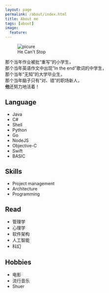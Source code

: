 ```yaml
---
layout: page
permalink: /about/index.html
title: About me
tags: [about]
image:
  feature: 
---
```

<figure>
  <img src="{{ site.url }}/images/free.jpg" alt="picure">
  <figcaption>He Can't Stop</figcaption>
</figure>
<div class="alert alert-success" role="alert">
	那个当年作业被批“重写”的小学生，<br/>
	那个当年英语作文中出现“In the end”歌词的中学生，<br/>
	那个当年“无知”的大学毕业生，<br/>
	那个当年脑子只有“对、错”的职场新人，<br/>
	<strong>他</strong>还努力地活着！
</div>

## Language
- Java
- C#
- Shell
- Python
- Go
- NodeJS
- Objective-C
- Swift
- BASIC

## Skills
- Project management
- Architecture
- Programming

## Read
- 管理学
- 心理学
- 软件架构
- 人工智能
- 科幻

## Hobbies
- 电影
- 流行音乐
- Shuer


